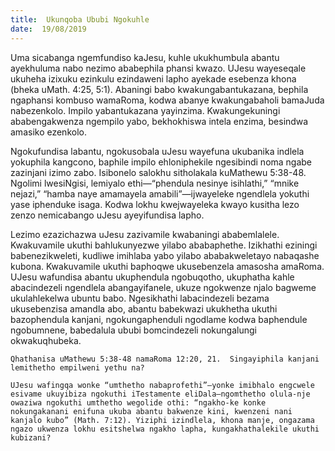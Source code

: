 ```yaml
---
title:  Ukunqoba Ububi Ngokuhle
date:  19/08/2019
---
```


Uma sicabanga ngemfundiso kaJesu, kuhle ukukhumbula abantu ayekhuluma nabo nezimo ababephila phansi kwazo. UJesu wayeseqale ukuheha izixuku ezinkulu ezindaweni lapho ayekade esebenza khona (bheka uMath. 4:25, 5:1). Abaningi babo kwakungabantukazana, bephila ngaphansi kombuso wamaRoma, kodwa abanye kwakungabaholi bamaJuda nabezenkolo.  Impilo yabantukazana yayinzima.  Kwakungekuningi ababengakwenza ngempilo yabo, bekhokhiswa intela enzima, besindwa amasiko ezenkolo.

Ngokufundisa labantu, ngokusobala uJesu wayefuna ukubanika indlela yokuphila kangcono, baphile impilo ehloniphekile ngesibindi noma ngabe zazinjani izimo zabo.  Isibonelo salokhu sitholakala kuMathewu 5:38-48.  Ngolimi lwesiNgisi, lemiyalo ethi—“phendula nesinye isihlathi,”  “mnike nejazi,” “hamba naye amamayela amabili”—ijwayeleke ngendlela yokuthi yase iphenduke isaga. Kodwa lokhu kwejwayeleka kwayo kusitha lezo zenzo nemicabango uJesu ayeyifundisa lapho.

Lezimo ezazichazwa uJesu zazivamile kwabaningi ababemlalele.  Kwakuvamile ukuthi bahlukunyezwe yilabo ababaphethe.  Izikhathi eziningi babenezikweleti, kudliwe imihlaba yabo yilabo ababakweletayo nabaqashe kubona.  Kwakuvamile ukuthi baphoqwe ukusebenzela amasosha amaRoma. UJesu wafundisa abantu ukuphendula ngobuqotho, ukuphatha kahle abacindezeli ngendlela abangayifanele, ukuze ngokwenze njalo bagweme ukulahlekelwa ubuntu babo.  Ngesikhathi labacindezeli bezama ukusebenzisa amandla abo, abantu babekwazi ukukhetha ukuthi bazophendula kanjani, ngokungaphenduli ngodlame kodwa baphendule ngobumnene, babedalula ububi bomcindezeli nokungalungi okwakuqhubeka.

`Qhathanisa uMathewu 5:38-48 namaRoma 12:20, 21.  Singayiphila kanjani lemithetho empilweni yethu na?`

`UJesu wafingqa wonke “umthetho nabaprofethi”—yonke imibhalo engcwele esivame ukuyibiza ngokuthi iTestamente eliDala—ngomthetho olula-nje owaziwa ngokuthi umthetho wegolide othi: “ngakho-ke konke nokungakanani enifuna ukuba abantu bakwenze kini, kwenzeni nani kanjalo kubo” (Math. 7:12). Yiziphi izindlela, khona manje, ongazama ngazo ukwenza lokhu esitshelwa ngakho lapha, kungakhathalekile ukuthi kubizani?`